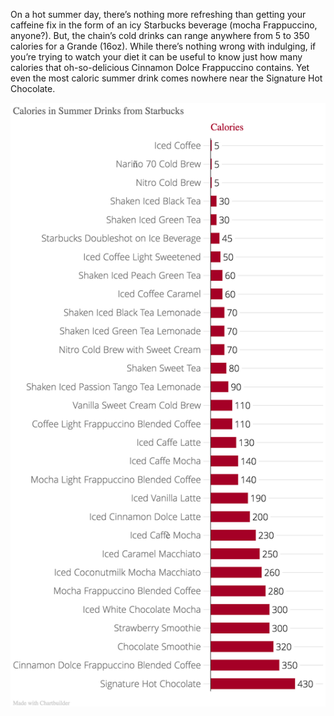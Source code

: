 On a hot summer day, there’s nothing more refreshing than getting your caffeine fix in the form of an icy Starbucks beverage (mocha Frappuccino, anyone?). But, the chain’s cold drinks can range anywhere from 5 to 350 calories for a Grande (16oz). While there’s nothing wrong with indulging, if you’re trying to watch your diet it can be useful to know just how many calories that oh-so-delicious Cinnamon Dolce Frappuccino contains. Yet even the most caloric summer drink comes nowhere near the Signature Hot Chocolate. 

![Alt-Text](Calories_in_Summer_Drinks_from_Starbucks_Calories_chartbuilder.png)

